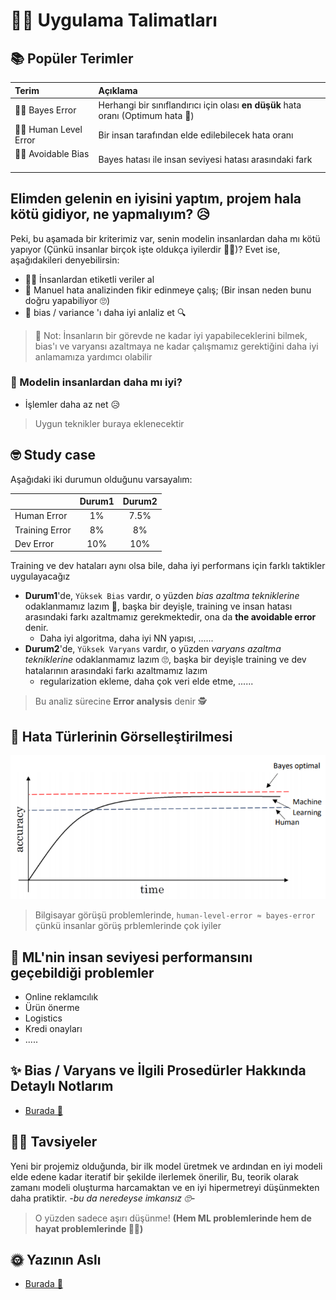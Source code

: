 # 👩‍🏫 Uygulama Talimatları

## 📚 Popüler Terimler

| Terim | Açıklama |
| :--- | :--- |
| 👩‍🎓 Bayes Error | Herhangi bir sınıflandırıcı için olası **en düşük** hata oranı \(Optimum hata 🤔\) |
| 👩‍🏫 Human Level Error | Bir insan tarafından elde edilebilecek hata oranı |
| 👮‍♀️ Avoidable Bias ‍ | Bayes hatası ile insan seviyesi hatası arasındaki fark |

## Elimden gelenin en iyisini yaptım, projem hala kötü gidiyor, ne yapmalıyım? 😥

Peki, bu aşamada bir kriterimiz var, senin modelin insanlardan daha mı kötü yapıyor \(Çünkü insanlar birçok işte oldukça iyilerdir 👩‍🎓\)? Evet ise, aşağıdakileri denyebilirsin:

* 👩‍🏫 İnsanlardan etiketli veriler  al
* 👀 Manuel hata analizinden fikir edinmeye çalış; \(Bir insan neden bunu doğru yapabiliyor 🙄\) 
* 🔎 bias / variance 'ı daha iyi anlaliz et 🔍

> 🤔 Not: İnsanların bir görevde ne kadar iyi yapabileceklerini bilmek, bias'ı ve varyansı azaltmaya ne kadar çalışmamız gerektiğini daha iyi anlamamıza yardımcı olabilir

### 🧐 Modelin insanlardan daha mı iyi?

* İşlemler daha az net 😥

> Uygun teknikler buraya eklenecektir

## 🤓 Study case

Aşağıdaki iki durumun olduğunu varsayalım:

|  | Durum1 | Durum2 |
| :--- | :---: | :---: |
| Human Error | 1% | 7.5% |
| Training Error | 8% | 8% |
| Dev Error | 10% | 10% |

Training ve dev hataları aynı olsa bile, daha iyi performans için farklı taktikler uygulayacağız

* **Durum1**'de, `Yüksek Bias` vardır, o yüzden _bias azaltma tekniklerine_ odaklanmamız lazım 🤔, başka bir deyişle, training ve insan hatası arasındaki farkı azaltmamız gerekmektedir, ona da **the avoidable error** denir.
  * Daha iyi algoritma, daha iyi NN yapısı, ......
* **Durum2**'de, `Yüksek Varyans` vardır, o yüzden _varyans azaltma tekniklerine_ odaklanmamız lazım 🙄, başka bir deyişle training ve dev hatalarının arasındaki farkı azaltmamız lazım
  * regularization ekleme, daha çok veri elde etme, ......

> Bu analiz sürecine **Error analysis** denir 🕵️‍

## 👀 Hata Türlerinin Görselleştirilmesi

![](../.gitbook/assets/ErrorTypes.png)

> Bilgisayar görüşü problemlerinde, `human-level-error ≈ bayes-error` çünkü insanlar görüş prblemlerinde çok iyiler

## 🤗 ML'nin insan seviyesi performansını geçebildiği problemler

* Online reklamcılık
* Ürün önerme
* Logistics
* Kredi onayları
* .....

## ✨ Bias / Varyans ve İlgili Prosedürler Hakkında Detaylı Notlarım

* [Burada 🐾](../0-nnkavramlari/4-pratiknotlar.md)

## 🤸‍♀️ Tavsiyeler

Yeni bir projemiz olduğunda, bir ilk model üretmek ve ardından en iyi modeli elde edene kadar iteratif bir şekilde ilerlemek önerilir, Bu, teorik olarak zamanı modeli oluşturma harcamaktan ve en iyi hipermetreyi düşünmekten daha pratiktir. _-bu da neredeyse imkansız 🙄-_

> O yüzden sadece aşırı düşünme! **\(Hem ML problemlerinde hem de hayat problemlerinde 🤗🙆‍\)**

## 🌞 Yazının Aslı

* [Burada 🐾](https://dl.asmaamir.com/7-appliedml/1-guidelines)

